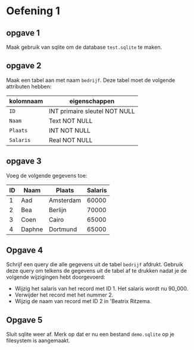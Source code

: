 # Oefening 1

## opgave 1

Maak gebruik van sqlite om de database `test.sqlite` te maken. 

## opgave 2

Maak een tabel aan met naam `bedrijf`. Deze tabel moet de volgende attributen hebben:

kolomnaam | eigenschappen 
---- | ----
`ID` | INT primaire sleutel	NOT NULL
`Naam` | Text			NOT NULL
`Plaats` | INT			NOT NULL
`Salaris` | Real			NOT NULL


## opgave 3

Voeg de volgende gegevens toe:

ID | Naam | Plaats | Salaris
---|---|---|---
1 | Aad | Amsterdam | 60000
2 | Bea | Berlijn | 70000
3 | Coen | Cairo | 65000
4 | Daphne | Dortmund | 65000


## Opgave 4

Schrijf een query die alle gegevens uit de tabel `bedrijf` afdrukt. Gebruik deze query om telkens de gegevens uit de tabel af te drukken nadat je de volgende wijzigingen hebt doorgevoerd:

- Wijzig het salaris van het record met ID 1. Het salaris wordt nu 90_000.
- Verwijder het record met het nummer 2.
- Wijzig de naam van record met ID 2 in 'Beatrix Ritzema.


## Opgave 5

Sluit sqlite weer af. Merk op dat er nu een bestand `demo.sqlite` op je filesystem is aangemaakt.


